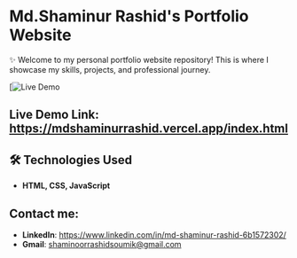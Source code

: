 # Md.Shaminur Rashid's Portfolio Website
✨ Welcome to my personal portfolio website repository! This is where I showcase my skills, projects, and professional journey.

[![Live Demo]([https://mdshaminurrashid-main.vercel.app/](https://mdshaminurrashid-main.vercel.app/index.html))

## Live Demo Link: https://mdshaminurrashid.vercel.app/index.html

## 🛠 Technologies Used
-  **HTML, CSS, JavaScript**

## Contact me:
- **LinkedIn**: https://www.linkedin.com/in/md-shaminur-rashid-6b1572302/
- **Gmail**: shaminoorrashidsoumik@gmail.com
